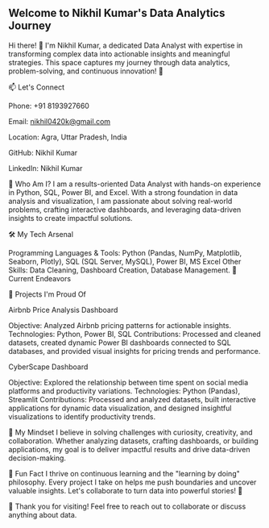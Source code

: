 ## Welcome to Nikhil Kumar's Data Analytics Journey
Hi there! 👋 I'm Nikhil Kumar, a dedicated Data Analyst with expertise in transforming complex data into actionable insights and meaningful strategies. This space captures my journey through data analytics, problem-solving, and continuous innovation! 🌟

📫 Let's Connect

Phone: +91 8193927660 

Email: nikhil0420k@gmail.com 

Location: Agra, Uttar Pradesh, India 

GitHub: Nikhil Kumar 

LinkedIn: Nikhil Kumar 

🎯 Who Am I? I am a results-oriented Data Analyst with hands-on experience in Python, SQL, Power BI, and Excel. With a strong foundation in data analysis and visualization, I am passionate about solving real-world problems, crafting interactive dashboards, and leveraging data-driven insights to create impactful solutions.

🛠️ My Tech Arsenal

Programming Languages & Tools: Python (Pandas, NumPy, Matplotlib, Seaborn, Plotly), SQL (SQL Server, MySQL), Power BI, MS Excel Other Skills: Data Cleaning, Dashboard Creation, Database Management. 🌱 Current Endeavors

💼 Projects I'm Proud Of

Airbnb Price Analysis Dashboard

Objective: Analyzed Airbnb pricing patterns for actionable insights. Technologies: Python, Power BI, SQL Contributions: Processed and cleaned datasets, created dynamic Power BI dashboards connected to SQL databases, and provided visual insights for pricing trends and performance.

CyberScape Dashboard

Objective: Explored the relationship between time spent on social media platforms and productivity variations. Technologies: Python (Pandas), Streamlit Contributions: Processed and analyzed datasets, built interactive applications for dynamic data visualization, and designed insightful visualizations to identify productivity trends.

🧠 My Mindset I believe in solving challenges with curiosity, creativity, and collaboration. Whether analyzing datasets, crafting dashboards, or building applications, my goal is to deliver impactful results and drive data-driven decision-making.

🌟 Fun Fact I thrive on continuous learning and the "learning by doing" philosophy. Every project I take on helps me push boundaries and uncover valuable insights. Let's collaborate to turn data into powerful stories! 🚀

🙏 Thank you for visiting! Feel free to reach out to collaborate or discuss anything about data.
